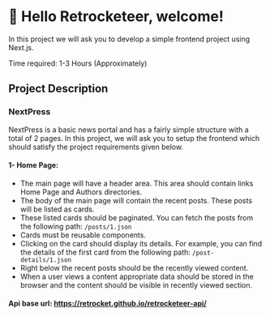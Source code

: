 # 🚀 Hello Retrocketeer, welcome!

In this project we will ask you to develop a simple frontend project using Next.js.

Time required: 1-3 Hours (Approximately)

## Project Description

### NextPress
NextPress is a basic news portal and has a fairly simple structure with a total of 2 pages. In this project, we will ask you to setup the frontend which should satisfy the project requirements given below.

#### 1- Home Page:
- The main page will have a header area. This area should contain links Home Page and Authors directories.
- The body of the main page will contain the recent posts. These posts will be listed as cards.
- These listed cards should be paginated. You can fetch the posts from the following path: ```/posts/1.json```
- Cards must be reusable components.
- Clicking on the card should display its details. For example, you can find the details of the first card from the following path: ```/post-details/1.json```
- Right below the recent posts should be the recently viewed content.
- When a user views a content appropriate data should be stored in the browser and the content should be visible in recently viewed section.

#### Api base url: https://retrocket.github.io/retrocketeer-api/
